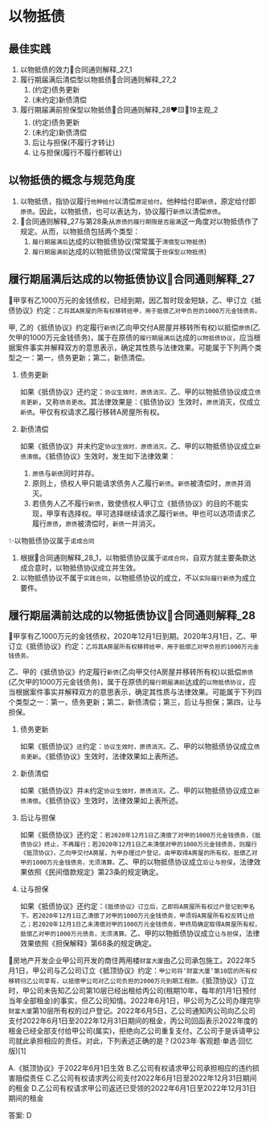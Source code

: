 # 以物抵债

## 最佳实践


1. 以物抵债的效力🚪合同通则解释_27_1
1. 履行期届满后清偿型以物抵债🚪合同通则解释_27_2
    1. (约定)债务更新
    2. (未约定)新债清偿
2. 履行期届满前担保型以物抵债🚪合同通则解释_28❤️🟨🚪19主观_2
    1. (约定)债务更新
    2. (未约定)新债清偿
    3. 后让与担保(不履行才转让)
    4. 让与担保(履行不履行都转让)


## 以物抵债的概念与规范角度

1. 以物抵债，指协议履行`他种给付`以清偿`原定给付`。他种给付即`新债`，原定给付即`原债`。因此，以物抵债，也可以表达为，协议履行`新债`以清偿`原债`。
2. 🚪合同通则解释_27与第28条从`原债的履行期限是否届满`这一角度对以物抵债作了规定。从而，以物抵债包括两个类型：
    1. `履行期届满后`达成的以物抵债协议(常常属于`清偿型以物抵债`)
    2. `履行期届满前`达成的以物抵债协议(常常属于`担保型以物抵债`)

## 履行期届满后达成的以物抵债协议🚪合同通则解释_27

🍐甲享有乙1000万元的金钱债权，已经到期，因乙暂时现金短缺，乙、甲订立《抵债协议》约定：`乙将其A房屋的所有权移转给甲，用于抵偿乙对甲负担的1000万元金钱债务。`

甲, 乙的《抵债协议》约定履行`新债`(乙向甲交付A房屋并移转所有权)以抵偿`原债`(乙欠甲的1000万元金钱债务)，属于在原债的`履行期届满后`达成的`以物抵债协议`，应当根据案件事实并解释双方的意思表示，确定其性质与法律效果。可能属于下列两个类型之一：第一，债务更新；第二，新债清偿。

1. 债务更新

    如果《抵债协议》还约定：`协议生效时，原债消灭。`乙、甲的以物抵债协议成立`债务更新`，又称`债务更改`。其法律效果是：《抵债协议》生效时，`原债`消灭，仅成立`新债`。甲仅有权请求乙履行移转A房屋所有权。

2. 新债清偿

    如果《抵债协议》并未约定`协议生效时，原债消灭。`乙、甲的以物抵债协议成立`新债清偿`。《抵债协议》生效时，发生如下法律效果：

    1. `原债`与`新债`同时并存。
    2. 原则上，债权人甲只能请求债务人乙履行`新债`。`新债`被清偿时，`原债`并消灭。
    3. 若债务人乙不履行`新债`，致使债权人甲订立《抵债协议》的目的不能实现，甲享有选择权。甲可选择继续请求乙履行`新债`。甲也可以选项请求乙履行`原债`，`原债`被清偿时，`新债`一并消灭。


✨以物抵债协议属于`诺成合同`

1. 根据🚪合同通则解释_28_1，以物抵债协议属于`诺成合同`，自双方就主要条款达成合意时，以物抵债协议成立并生效。
2. 以物抵债协议不属于`实践合同`，以物抵债协议的成立，不以`实际履行新债`为成立要件。

## 履行期届满前达成的以物抵债协议🚪合同通则解释_28

🍐甲享有乙1000万元的金钱债权，2020年12月1日到期。2020年3月1日，乙、甲订立《抵债协议》约定：`乙将其A房屋所有权移转给甲，用于抵偿乙对甲负担的1000万元金钱债务。`

乙、甲的《抵债协议》约定履行`新债`(乙向甲交付A房屋并移转所有权)以抵偿`原债`(乙欠甲的1000万元金钱债务)，属于在原债的`履行期届满前`达成的`以物抵债协议`，应当根据案件事实并解释双方的意思表示，确定其性质与法律效果。可能属于下列四个类型之一：第一，债务更新；第二，新债清偿；第三，后让与担保；第四，让与担保。

1. 债务更新
    
    如果《抵债协议》`还`约定：`协议生效时，原债消灭。`乙、甲的以物抵债协议成立`债务更新`。《抵债协议》生效时，法律效果如上表所述。

2. 新债清偿

    如果《抵债协议》并`未`约定`协议生效时，原债消灭。`乙、甲的以物抵债协议成立`新债清偿`。《抵债协议》生效时，法律效果如上表所述。

3. 后让与担保
    
    如果《抵债协议》还约定：`若2020年12月1日乙清偿了对甲的1000万元金钱债务，《抵债协议》终止，不再履行；若2020年12月1日乙未清偿对甲的1000万元金钱债务，则履行《抵顶协议》，乙向甲交付A房屋，为甲办理过户登记，由甲取得A房屋的所有权，抵偿乙对甲的1000万元金钱债务，无须清算。`乙、甲的以物抵债协议成立`后让与担保`，法律效果依照《民间借款规定》第23条的规定确定。

4. 让与担保

    如果《抵债协议》还约定：`《抵债协议》订立后，乙即将A房屋所有权过户登记到甲名下。若2020年12月1日乙清偿了对甲的1000万元金钱债务，甲须将A房屋所有权反转让给乙；若2020年12月1日乙未清偿对甲的1000万元金钱债务，甲终局确定取得A房屋所有权，抵偿乙对甲的1000万元债务，无须清算。`乙、甲的以物抵债协议成立`让与担保`，法律效果依照《担保解释》第68条的规定确定。







🍐房地产开发企业甲公司开发的商住两用楼`财富大厦`由乙公司承包施工。2022年5月1日，甲公司与乙公司订立《抵顶协议》约定：`甲公司将‘财富大厦’第10层的所有权移转归乙公司享有，以抵偿甲公司对乙公司负担的2000万元到期工程款。`《抵顶协议》订立时，甲公司未告知乙公司第10层已经出租给丙公司(租期10年，每年的1月1日预付当年全部租金)的事实，但乙公司知情。2022年6月1日，甲公司为乙公司办理完毕`财富大厦`第10层所有权的过户登记。2022年6月5日，乙公司通知丙公司向乙公司支付2022年6月1日至2022年12月31日期间的租金，丙公司回函表示2022年度的租金已经全部支付给甲公司(属实)，拒绝向乙公司重复支付。乙公司于是诉请甲公司就此承担相应的责任。对此，下列表述正确的是？(2023年·客观题·单选·回忆版)[1]

A.《抵顶协议》于2022年6月1日生效
B.乙公司有权请求甲公司承担相应的违约损害赔偿责任
C.乙公司有权请求丙公司支付2022年6月1日至2022年12月31日期间的租金
D.乙公司有权请求甲公司返还已受领的2022年6月1日至2022年12月31日期间的租金

答案: D

